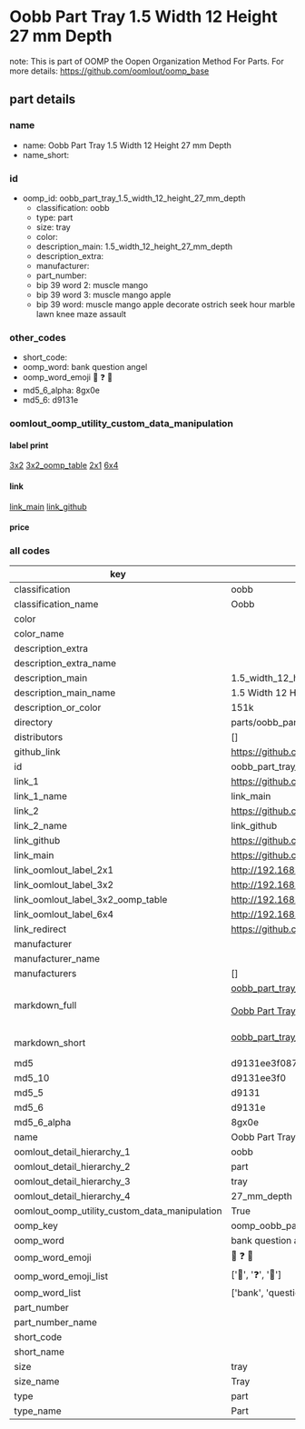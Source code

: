 # Oobb Part Tray 1.5 Width 12 Height 27 mm Depth  

note: This is part of OOMP the Oopen Organization Method For Parts. For more details: https://github.com/oomlout/oomp_base

##  part details
  







### name
* name: Oobb Part Tray 1.5 Width 12 Height 27 mm Depth
* name_short: 
### id
* oomp_id: oobb_part_tray_1.5_width_12_height_27_mm_depth
  * classification: oobb
  * type: part
  * size: tray
  * color: 
  * description_main: 1.5_width_12_height_27_mm_depth
  * description_extra: 
  * manufacturer: 
  * part_number: 
  * bip 39 word 2: muscle mango
  * bip 39 word 3: muscle mango apple
  * bip 39 word: muscle mango apple decorate ostrich seek hour marble lawn knee maze assault

### other_codes
* short_code: 
* oomp_word: bank question angel
* oomp_word_emoji :bank: :question: :angel:
* md5_6_alpha: 8gx0e
* md5_6: d9131e






### oomlout_oomp_utility_custom_data_manipulation
#### label print
[3x2](http://192.168.1.245:1112/?label=oomp%208gx0e)
[3x2_oomp_table](http://192.168.1.108:1112/?label=oomp%208gx0e)
[2x1](http://192.168.1.242:1112/?label=oomp%208gx0e)
[6x4](http://192.168.1.55:1112/?label=oomp%208gx0e)    

#### link

[link_main](https://github.com/oomlout/oomlout_oomp_version_1_messy/tree/main/parts/oobb_part_tray_1.5_width_12_height_27_mm_depth) [link_github](https://github.com/oomlout/oomlout_oomp_version_1_messy/tree/main/parts/oobb_part_tray_1.5_width_12_height_27_mm_depth)                             

#### price







### all codes 
| key | value |  
| --- | --- |  
| classification | oobb |  
| classification_name | Oobb |  
| color |  |  
| color_name |  |  
| description_extra |  |  
| description_extra_name |  |  
| description_main | 1.5_width_12_height_27_mm_depth |  
| description_main_name | 1.5 Width 12 Height 27 mm Depth |  
| description_or_color | 151k |  
| directory | parts/oobb_part_tray_1.5_width_12_height_27_mm_depth |  
| distributors | [] |  
| github_link | https://github.com/oomlout/oomlout_oomp_part_src/tree/main/parts/oobb_part_tray_1.5_width_12_height_27_mm_depth |  
| id | oobb_part_tray_1.5_width_12_height_27_mm_depth |  
| link_1 | https://github.com/oomlout/oomlout_oomp_version_1_messy/tree/main/parts/oobb_part_tray_1.5_width_12_height_27_mm_depth |  
| link_1_name | link_main |  
| link_2 | https://github.com/oomlout/oomlout_oomp_version_1_messy/tree/main/parts/oobb_part_tray_1.5_width_12_height_27_mm_depth |  
| link_2_name | link_github |  
| link_github | https://github.com/oomlout/oomlout_oomp_version_1_messy/tree/main/parts/oobb_part_tray_1.5_width_12_height_27_mm_depth |  
| link_main | https://github.com/oomlout/oomlout_oomp_version_1_messy/tree/main/parts/oobb_part_tray_1.5_width_12_height_27_mm_depth |  
| link_oomlout_label_2x1 | http://192.168.1.242:1112/?label=oomp%208gx0e |  
| link_oomlout_label_3x2 | http://192.168.1.245:1112/?label=oomp%208gx0e |  
| link_oomlout_label_3x2_oomp_table | http://192.168.1.108:1112/?label=oomp%208gx0e |  
| link_oomlout_label_6x4 | http://192.168.1.55:1112/?label=oomp%208gx0e |  
| link_redirect | https://github.com/oomlout/oomlout_oomp_version_1_messy/tree/main/parts/oobb_part_tray_1.5_width_12_height_27_mm_depth |  
| manufacturer |  |  
| manufacturer_name |  |  
| manufacturers | [] |  
| markdown_full | [oobb_part_tray_1.5_width_12_height_27_mm_depth](none)<br>[](none)<br>[Oobb Part Tray 1.5 Width 12 Height 27 Mm Depth](none)<br><br> |  
| markdown_short | [oobb_part_tray_1.5_width_12_height_27_mm_depth](none)<br><br> |  
| md5 | d9131ee3f087adcb0c4e73901561cc8c |  
| md5_10 | d9131ee3f0 |  
| md5_5 | d9131 |  
| md5_6 | d9131e |  
| md5_6_alpha | 8gx0e |  
| name | Oobb Part Tray 1.5 Width 12 Height 27 mm Depth |  
| oomlout_detail_hierarchy_1 | oobb |  
| oomlout_detail_hierarchy_2 | part |  
| oomlout_detail_hierarchy_3 | tray |  
| oomlout_detail_hierarchy_4 | 27_mm_depth |  
| oomlout_oomp_utility_custom_data_manipulation | True |  
| oomp_key | oomp_oobb_part_tray_1.5_width_12_height_27_mm_depth |  
| oomp_word | bank question angel |  
| oomp_word_emoji | :bank: :question: :angel: |  
| oomp_word_emoji_list | [':bank:', ':question:', ':angel:'] |  
| oomp_word_list | ['bank', 'question', 'angel'] |  
| part_number |  |  
| part_number_name |  |  
| short_code |  |  
| short_name |  |  
| size | tray |  
| size_name | Tray |  
| type | part |  
| type_name | Part |  
